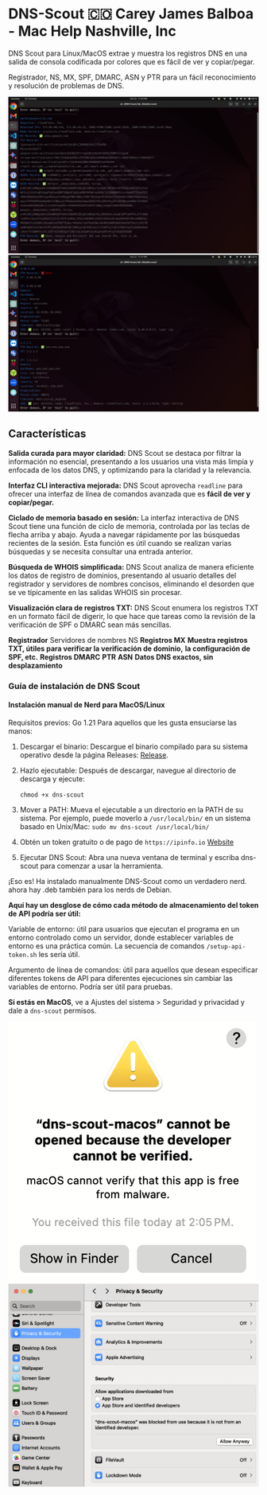 # DNS-Scout 🇨🇴 Carey James Balboa - Mac Help Nashville, Inc

DNS Scout para Linux/MacOS extrae y muestra los registros DNS en una
salida de consola codificada por colores que es fácil de ver y copiar/pegar.

Registrador, NS, MX, SPF, DMARC, ASN y PTR para un fácil reconocimiento y
resolución de problemas de DNS.

![Example DNS records](example-domain.png)
![Example IP records](example-IP.png)

## Características

**Salida curada para mayor claridad:**
DNS Scout se destaca por filtrar la información no esencial, presentando a
los usuarios una vista más limpia y enfocada de los datos DNS, y optimizando
para la claridad y la relevancia.

**Interfaz CLI interactiva mejorada:**
DNS Scout aprovecha ```readline``` para ofrecer una interfaz de línea de
comandos avanzada que es **fácil de ver y copiar/pegar.**

**Ciclado de memoria basado en sesión:**
La interfaz interactiva de DNS Scout tiene una función de ciclo de memoria,
controlada por las teclas de flecha arriba y abajo. Ayuda a navegar rápidamente
por las búsquedas recientes de la sesión. Esta función es útil cuando se
realizan varias búsquedas y se necesita consultar una entrada anterior.

**Búsqueda de WHOIS simplificada:**
DNS Scout analiza de manera eficiente los datos de registro de dominios,
presentando al usuario detalles del registrador y servidores de nombres
concisos, eliminando el desorden que se ve típicamente en las salidas
WHOIS sin procesar.

**Visualización clara de registros TXT:**
DNS Scout enumera los registros TXT en un formato fácil de digerir,
lo que hace que tareas como la revisión de la verificación de SPF o DMARC
sean más sencillas.

**Registrador**
Servidores de nombres NS
**Registros MX**
**Muestra registros TXT, útiles para verificar la verificación de dominio,**
**la configuración de SPF, etc.**
**Registros DMARC**
**PTR**
**ASN**
**Datos DNS exactos, sin desplazamiento**

### Guía de instalación de DNS Scout

#### Instalación manual de Nerd para MacOS/Linux

Requisitos previos: Go 1.21
Para aquellos que les gusta ensuciarse las manos:

1. Descargar el binario:
    Descargue el binario compilado para su sistema operativo desde la
    página Releases: [Release](https://github.com/careyjames/dns-scout/releases).

1. Hazlo ejecutable:
    Después de descargar, navegue al directorio de descarga y ejecute:

    ```chmod +x dns-scout```  
    
1. Mover a PATH:
    Mueva el ejecutable a un directorio en la PATH de su sistema. Por
    ejemplo, puede moverlo a ```/usr/local/bin/``` en un sistema basado en Unix/Mac:
    ```sudo mv dns-scout /usr/local/bin/```

1. Obtén un token gratuito o de pago de ```https://ipinfo.io```
    [Website](https://ipinfo.io)

1. Ejecutar DNS Scout:
    Abra una nueva ventana de terminal y escriba dns-scout para comenzar
    a usar la herramienta.

¡Eso es! Ha instalado manualmente DNS-Scout como un verdadero nerd.
ahora hay .deb también para los nerds de Debian.

**Aquí hay un desglose de cómo cada método de almacenamiento del token**
**de API podría ser útil:**

Variable de entorno: útil para usuarios que ejecutan el programa en un
entorno controlado como un servidor, donde establecer variables de
entorno es una práctica común.
La secuencia de comandos ```/setup-api-token.sh``` les sería útil.

Argumento de línea de comandos: útil para aquellos que desean especificar
diferentes tokens de API para diferentes ejecuciones sin cambiar las
variables de entorno. Podría ser útil para pruebas.

**Si estás en MacOS**, ve a Ajustes del sistema > Seguridad y privacidad
y dale a ```dns-scout``` permisos.

![Dev not Verified](dev-not-verified.png)
![Example IP records](mac-click-allow.png)
